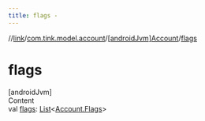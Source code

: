 ```yaml
---
title: flags -
---
```

//[link](../../index.md)/[com.tink.model.account](../index.md)/[[androidJvm]Account](index.md)/[flags](flags.md)



# flags  
[androidJvm]  
Content  
val [flags](flags.md): [List](https://kotlinlang.org/api/latest/jvm/stdlib/kotlin.collections/-list/index.html)<[Account.Flags](-flags/index.md)>  



